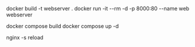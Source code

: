 docker build -t webserver .
docker run -it --rm -d -p 8000:80 --name web webserver

docker compose build
docker compose up -d

nginx -s reload